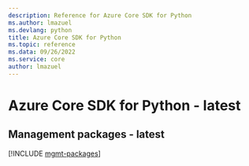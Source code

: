 ```yaml
---
description: Reference for Azure Core SDK for Python
ms.author: lmazuel
ms.devlang: python
title: Azure Core SDK for Python
ms.topic: reference
ms.data: 09/26/2022
ms.service: core
author: lmazuel
---
```

# Azure Core SDK for Python - latest

## Management packages - latest
[!INCLUDE [mgmt-packages](core-mgmt-index.md)]